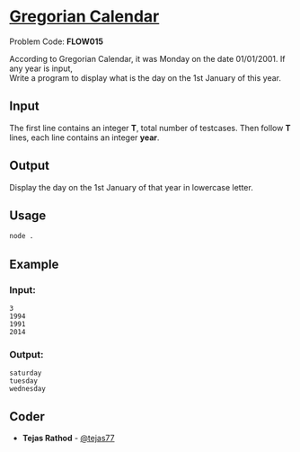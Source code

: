 
# [Gregorian Calendar](https://www.codechef.com/problems/FLOW015)
Problem Code: **FLOW015**

According to Gregorian Calendar, it was Monday on the date 01/01/2001. If any year is input,\
Write a program to display what is the day on the 1st January of this year.

## Input

The first line contains an integer **T**, total number of testcases. Then follow **T** lines, each line contains an integer **year**.

## Output

Display the day on the 1st January of that year in lowercase letter.

## Usage
```sh
node .
```
## Example
### Input:
```
3
1994
1991
2014
```
### Output:
```
saturday
tuesday
wednesday
```

## Coder

* **Tejas Rathod** - [@tejas77](https://github.com/tejas77)
